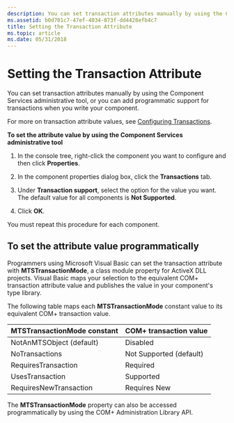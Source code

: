 ```yaml
---
description: You can set transaction attributes manually by using the Component Services administrative tool, or you can add programmatic support for transactions when you write your component.
ms.assetid: b0d701c7-47ef-4034-873f-dd4428efb4c7
title: Setting the Transaction Attribute
ms.topic: article
ms.date: 05/31/2018
---
```


# Setting the Transaction Attribute

You can set transaction attributes manually by using the Component Services administrative tool, or you can add programmatic support for transactions when you write your component.

For more on transaction attribute values, see [Configuring Transactions](configuring-transactions.md).

**To set the attribute value by using the Component Services administrative tool**

1.  In the console tree, right-click the component you want to configure and then click **Properties**.

2.  In the component properties dialog box, click the **Transactions** tab.

3.  Under **Transaction support**, select the option for the value you want. The default value for all components is **Not Supported**.

4.  Click **OK**.

You must repeat this procedure for each component.

## To set the attribute value programmatically

Programmers using Microsoft Visual Basic can set the transaction attribute with **MTSTransactionMode**, a class module property for ActiveX DLL projects. Visual Basic maps your selection to the equivalent COM+ transaction attribute value and publishes the value in your component's type library.

The following table maps each **MTSTransactionMode** constant value to its equivalent COM+ transaction value.



| MTSTransactionMode constant         | COM+ transaction value             |
|-------------------------------------|------------------------------------|
| NotAnMTSObject (default)<br/> | Disabled<br/>                |
| NoTransactions<br/>           | Not Supported (default)<br/> |
| RequiresTransaction <br/>     | Required<br/>                |
| UsesTransaction <br/>         | Supported<br/>               |
| RequiresNewTransaction <br/>  | Requires New<br/>            |



 

The **MTSTransactionMode** property can also be accessed programmatically by using the COM+ Administration Library API.

 

 




